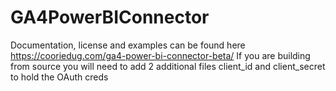 # GA4PowerBIConnector

Documentation, license and examples can be found here https://cooriedug.com/ga4-power-bi-connector-beta/
If you are building from source you will need to add 2 additional files client_id and client_secret to hold the OAuth creds 


